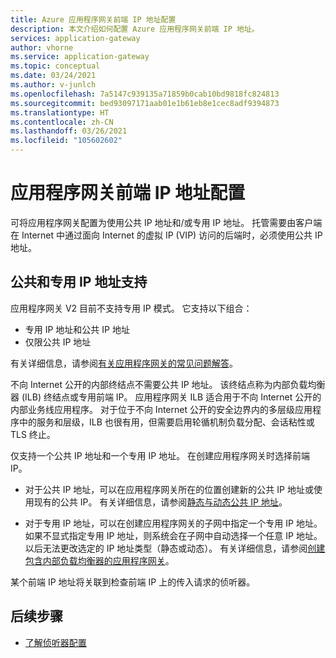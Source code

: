 ```yaml
---
title: Azure 应用程序网关前端 IP 地址配置
description: 本文介绍如何配置 Azure 应用程序网关前端 IP 地址。
services: application-gateway
author: vhorne
ms.service: application-gateway
ms.topic: conceptual
ms.date: 03/24/2021
ms.author: v-junlch
ms.openlocfilehash: 7a5147c939135a71859b0cab10bd9818fc824813
ms.sourcegitcommit: bed93097171aab01e1b61eb8e1cec8adf9394873
ms.translationtype: HT
ms.contentlocale: zh-CN
ms.lasthandoff: 03/26/2021
ms.locfileid: "105602602"
---
```

# <a name="application-gateway-front-end-ip-address-configuration"></a>应用程序网关前端 IP 地址配置

可将应用程序网关配置为使用公共 IP 地址和/或专用 IP 地址。 托管需要由客户端在 Internet 中通过面向 Internet 的虚拟 IP (VIP) 访问的后端时，必须使用公共 IP 地址。

## <a name="public-and-private-ip-address-support"></a>公共和专用 IP 地址支持

应用程序网关 V2 目前不支持专用 IP 模式。 它支持以下组合：

* 专用 IP 地址和公共 IP 地址
* 仅限公共 IP 地址

有关详细信息，请参阅[有关应用程序网关的常见问题解答](application-gateway-faq.yml#how-do-i-use-application-gateway-v2-with-only-private-frontend-ip-address)。


不向 Internet 公开的内部终结点不需要公共 IP 地址。 该终结点称为内部负载均衡器 (ILB) 终结点或专用前端 IP。 应用程序网关 ILB 适合用于不向 Internet 公开的内部业务线应用程序。 对于位于不向 Internet 公开的安全边界内的多层级应用程序中的服务和层级，ILB 也很有用，但需要启用轮循机制负载分配、会话粘性或 TLS 终止。

仅支持一个公共 IP 地址和一个专用 IP 地址。 在创建应用程序网关时选择前端 IP。

- 对于公共 IP 地址，可以在应用程序网关所在的位置创建新的公共 IP 地址或使用现有的公共 IP。 有关详细信息，请参阅[静态与动态公共 IP 地址](./application-gateway-components.md#static-versus-dynamic-public-ip-address)。

- 对于专用 IP 地址，可以在创建应用程序网关的子网中指定一个专用 IP 地址。 如果不显式指定专用 IP 地址，则系统会在子网中自动选择一个任意 IP 地址。 以后无法更改选定的 IP 地址类型（静态或动态）。 有关详细信息，请参阅[创建包含内部负载均衡器的应用程序网关](./application-gateway-ilb-arm.md)。

某个前端 IP 地址将关联到检查前端 IP 上的传入请求的侦听器。

## <a name="next-steps"></a>后续步骤

- [了解侦听器配置](configuration-listeners.md)
